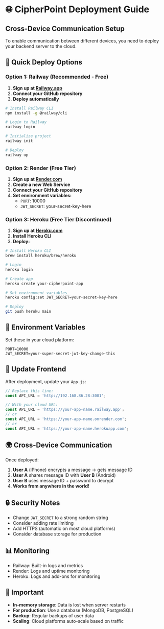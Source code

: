 # 🌐 CipherPoint Deployment Guide

## Cross-Device Communication Setup

To enable communication between different devices, you need to deploy your backend server to the cloud.

## 🚀 Quick Deploy Options

### Option 1: Railway (Recommended - Free)

1. **Sign up at [Railway.app](https://railway.app)**
2. **Connect your GitHub repository**
3. **Deploy automatically**

```bash
# Install Railway CLI
npm install -g @railway/cli

# Login to Railway
railway login

# Initialize project
railway init

# Deploy
railway up
```

### Option 2: Render (Free Tier)

1. **Sign up at [Render.com](https://render.com)**
2. **Create a new Web Service**
3. **Connect your GitHub repository**
4. **Set environment variables:**
   - `PORT`: 10000
   - `JWT_SECRET`: your-secret-key-here

### Option 3: Heroku (Free Tier Discontinued)

1. **Sign up at [Heroku.com](https://heroku.com)**
2. **Install Heroku CLI**
3. **Deploy:**

```bash
# Install Heroku CLI
brew install heroku/brew/heroku

# Login
heroku login

# Create app
heroku create your-cipherpoint-app

# Set environment variables
heroku config:set JWT_SECRET=your-secret-key-here

# Deploy
git push heroku main
```

## 🔧 Environment Variables

Set these in your cloud platform:

```env
PORT=10000
JWT_SECRET=your-super-secret-jwt-key-change-this
```

## 📱 Update Frontend

After deployment, update your `App.js`:

```javascript
// Replace this line:
const API_URL = 'http://192.168.86.28:3001';

// With your cloud URL:
const API_URL = 'https://your-app-name.railway.app';
// or
const API_URL = 'https://your-app-name.onrender.com';
// or
const API_URL = 'https://your-app-name.herokuapp.com';
```

## 🌍 Cross-Device Communication

Once deployed:

1. **User A** (iPhone) encrypts a message → gets message ID
2. **User A** shares message ID with **User B** (Android)
3. **User B** uses message ID + password to decrypt
4. **Works from anywhere in the world!**

## 🔒 Security Notes

- Change `JWT_SECRET` to a strong random string
- Consider adding rate limiting
- Add HTTPS (automatic on most cloud platforms)
- Consider database storage for production

## 📊 Monitoring

- Railway: Built-in logs and metrics
- Render: Logs and uptime monitoring
- Heroku: Logs and add-ons for monitoring

## 🚨 Important

- **In-memory storage**: Data is lost when server restarts
- **For production**: Use a database (MongoDB, PostgreSQL)
- **Backup**: Regular backups of user data
- **Scaling**: Cloud platforms auto-scale based on traffic 